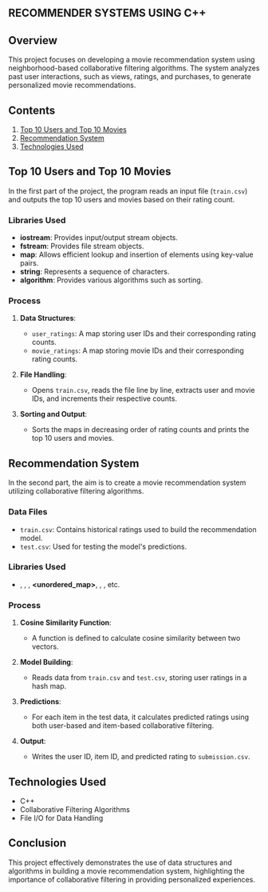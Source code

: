 ## RECOMMENDER SYSTEMS USING C++

## Overview
This project focuses on developing a movie recommendation system using neighborhood-based collaborative filtering algorithms. The system analyzes past user interactions, such as views, ratings, and purchases, to generate personalized movie recommendations.

## Contents
1. [Top 10 Users and Top 10 Movies](#top-10-users-and-top-10-movies)
2. [Recommendation System](#recommendation-system)
3. [Technologies Used](#technologies-used)

## Top 10 Users and Top 10 Movies
In the first part of the project, the program reads an input file (`train.csv`) and outputs the top 10 users and movies based on their rating count. 

### Libraries Used
- **iostream**: Provides input/output stream objects.
- **fstream**: Provides file stream objects.
- **map**: Allows efficient lookup and insertion of elements using key-value pairs.
- **string**: Represents a sequence of characters.
- **algorithm**: Provides various algorithms such as sorting.

### Process
1. **Data Structures**:
   - `user_ratings`: A map storing user IDs and their corresponding rating counts.
   - `movie_ratings`: A map storing movie IDs and their corresponding rating counts.

2. **File Handling**:
   - Opens `train.csv`, reads the file line by line, extracts user and movie IDs, and increments their respective counts.

3. **Sorting and Output**:
   - Sorts the maps in decreasing order of rating counts and prints the top 10 users and movies.

## Recommendation System
In the second part, the aim is to create a movie recommendation system utilizing collaborative filtering algorithms.

### Data Files
- `train.csv`: Contains historical ratings used to build the recommendation model.
- `test.csv`: Used for testing the model's predictions.

### Libraries Used
- **<iostream>**, **<fstream>**, **<vector>**, **<unordered_map>**, **<cmath>**, **<algorithm>**, etc.

### Process
1. **Cosine Similarity Function**:
   - A function is defined to calculate cosine similarity between two vectors.

2. **Model Building**:
   - Reads data from `train.csv` and `test.csv`, storing user ratings in a hash map.

3. **Predictions**:
   - For each item in the test data, it calculates predicted ratings using both user-based and item-based collaborative filtering.

4. **Output**:
   - Writes the user ID, item ID, and predicted rating to `submission.csv`.

## Technologies Used
- C++
- Collaborative Filtering Algorithms
- File I/O for Data Handling

## Conclusion
This project effectively demonstrates the use of data structures and algorithms in building a movie recommendation system, highlighting the importance of collaborative filtering in providing personalized experiences.

